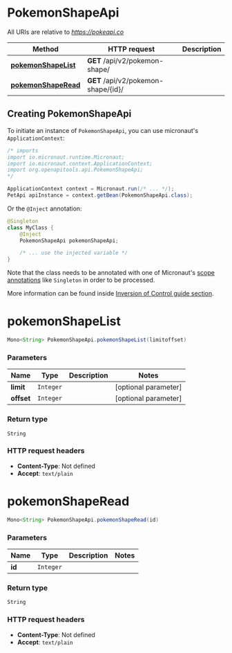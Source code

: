 # PokemonShapeApi

All URIs are relative to *https://pokeapi.co*

| Method | HTTP request | Description |
|------------- | ------------- | -------------|
| [**pokemonShapeList**](PokemonShapeApi.md#pokemonShapeList) | **GET** /api/v2/pokemon-shape/ |  |
| [**pokemonShapeRead**](PokemonShapeApi.md#pokemonShapeRead) | **GET** /api/v2/pokemon-shape/{id}/ |  |


## Creating PokemonShapeApi

To initiate an instance of `PokemonShapeApi`, you can use micronaut's `ApplicationContext`:
```java
/* imports
import io.micronaut.runtime.Micronaut;
import io.micronaut.context.ApplicationContext;
import org.openapitools.api.PokemonShapeApi;
*/

ApplicationContext context = Micronaut.run(/* ... */);
PetApi apiInstance = context.getBean(PokemonShapeApi.class);
```

Or the `@Inject` annotation:
```java
@Singleton
class MyClass {
    @Inject
    PokemonShapeApi pokemonShapeApi;

    /* ... use the injected variable */
}
```
Note that the class needs to be annotated with one of Micronaut's [scope annotations](https://docs.micronaut.io/latest/guide/#scopes) like `Singleton` in order to be processed.

More information can be found inside [Inversion of Control guide section](https://docs.micronaut.io/latest/guide/#ioc).

<a name="pokemonShapeList"></a>
# **pokemonShapeList**
```java
Mono<String> PokemonShapeApi.pokemonShapeList(limitoffset)
```



### Parameters
| Name | Type | Description  | Notes |
|------------- | ------------- | ------------- | -------------|
| **limit** | `Integer`|  | [optional parameter] |
| **offset** | `Integer`|  | [optional parameter] |


### Return type
`String`



### HTTP request headers
 - **Content-Type**: Not defined
 - **Accept**: `text/plain`

<a name="pokemonShapeRead"></a>
# **pokemonShapeRead**
```java
Mono<String> PokemonShapeApi.pokemonShapeRead(id)
```



### Parameters
| Name | Type | Description  | Notes |
|------------- | ------------- | ------------- | -------------|
| **id** | `Integer`|  | |


### Return type
`String`



### HTTP request headers
 - **Content-Type**: Not defined
 - **Accept**: `text/plain`

